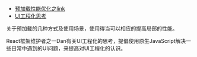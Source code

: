 
* [预加载性能优化之link](https://3perf.com/blog/link-rels/)
* [UI工程化思考](https://overreacted.io/the-elements-of-ui-engineering/)

关于预加载的几种方式及使用场景，使用得当可以相应的提高局部的性能。

React框架维护者之一Dan有关UI工程化的思考，提倡使用原生JavaScript解决一些日常中遇到的UI问题，来提高对UI工程化的认识。